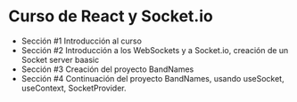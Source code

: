 # Curso de React y Socket.io
 - Sección #1 Introducción al curso
 - Sección #2 Introducción a los WebSockets y a Socket.io, creación de un Socket server baasic
 - Sección #3 Creación del proyecto BandNames
 - Sección #4 Continuación del proyecto BandNames, usando useSocket, useContext, SocketProvider.
